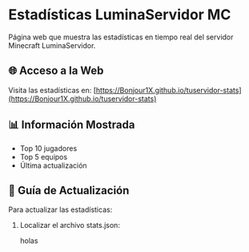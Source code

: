 # Estadísticas LuminaServidor MC
Página web que muestra las estadísticas en tiempo real del servidor Minecraft LuminaServidor.

## 🌐 Acceso a la Web
Visita las estadísticas en: [https://Bonjour1X.github.io/tuservidor-stats](https://Bonjour1X.github.io/tuservidor-stats)

## 📊 Información Mostrada
- Top 10 jugadores
- Top 5 equipos
- Última actualización

## 📝 Guía de Actualización
Para actualizar las estadísticas:

1. Localizar el archivo stats.json:

   holas
